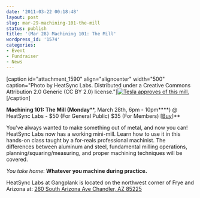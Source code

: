 ```yaml
---
date: '2011-03-22 00:18:48'
layout: post
slug: mar-29-machining-101-the-mill
status: publish
title: '(Mar 28) Machining 101: The Mill'
wordpress_id: '1574'
categories:
- Event
- Fundraiser
- News
---
```


[caption id="attachment_1590" align="aligncenter" width="500" caption="Photo by HeatSync Labs. Distributed under a Creative Commons Attribution 2.0 Generic (CC BY 2.0) license."][![Tesla approves of this mill.](http://www.heatsynclabs.org/wp-content/uploads/2011/03/5549046841_c221627e1d.jpg)](http://www.flickr.com/photos/60827818@N07/5549046841/in/contacts/)[/caption]

**Machining 101: The Mill (Monday****, March 28th, 6pm - 10pm****) @ HeatSync Labs - $50 (For General Public) $35 (For Members) [[Buy](http://www.heatsynclabs.org/store/classes/)]**

You've always wanted to make something out of metal, and now you can! HeatSync Labs now has a working mini-mill.  Learn how to use it in this hands-on class taught by a for-reals professional machinist. The differences between aluminum and steel, fundamental milling operations, planning/squaring/measuring, and proper machining techniques will be covered.

_You take home_: **Whatever you machine during practice.**

HeatSync Labs at Gangplank is located on the northwest corner of Frye and Arizona at:
[260 South Arizona Ave
Chandler, AZ 85225](http://maps.google.com/maps?f=q&source=s_q&hl=en&geocode=&q=260+south+arizona+avenue+chandler+az&sll=33.30078,-111.840713&sspn=0.008035,0.010021&ie=UTF8&hq=&hnear=260+S+Arizona+Ave,+Chandler,+Maricopa,+Arizona+85225&ll=33.299615,-111.841915&spn=0.008035,0.010021&z=16)
